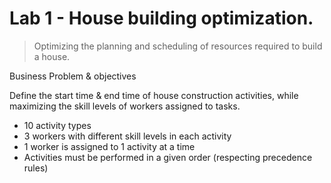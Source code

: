 # Lab 1 - House building optimization.

>Optimizing the planning and scheduling of resources required to build a house.

Business Problem & objectives									
									
Define the start time & end time of house construction activities, while maximizing the skill levels of workers assigned to tasks.									
  * 10 activity types									
  * 3 workers with different skill levels in each activity									
  * 1 worker is assigned to 1 activity at a time									
  * Activities must be performed in a given order (respecting precedence rules)	
